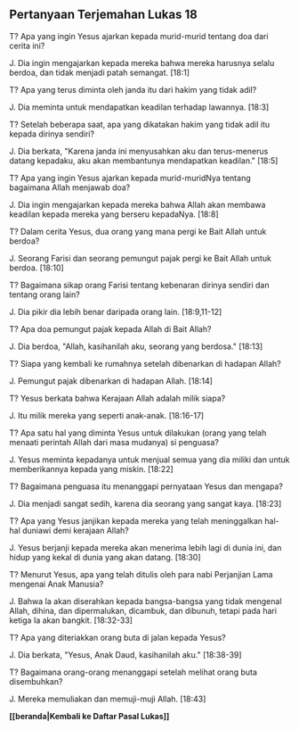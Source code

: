 ## Pertanyaan Terjemahan Lukas 18 ##

T? Apa yang ingin Yesus ajarkan kepada murid-murid tentang doa dari cerita ini?

J. Dia ingin mengajarkan kepada mereka bahwa mereka harusnya selalu berdoa, dan tidak menjadi patah semangat. [18:1]

T? Apa yang terus diminta oleh janda itu dari hakim yang tidak adil?

J. Dia meminta untuk mendapatkan keadilan terhadap lawannya. [18:3]

T? Setelah beberapa saat, apa yang dikatakan hakim yang tidak adil itu kepada dirinya sendiri?

J. Dia berkata, "Karena janda ini menyusahkan aku dan terus-menerus datang kepadaku, aku akan membantunya mendapatkan keadilan." [18:5]

T? Apa yang ingin Yesus ajarkan kepada murid-muridNya tentang bagaimana Allah menjawab doa?

J. Dia ingin mengajarkan kepada mereka bahwa Allah akan membawa keadilan kepada mereka yang berseru kepadaNya. [18:8]

T? Dalam cerita Yesus, dua orang yang mana pergi ke Bait Allah untuk berdoa?

J. Seorang Farisi dan seorang pemungut pajak pergi ke Bait Allah untuk berdoa. [18:10]

T? Bagaimana sikap orang Farisi tentang kebenaran dirinya sendiri dan tentang orang lain?

J. Dia pikir dia lebih benar daripada orang lain. [18:9,11-12]

T? Apa doa pemungut pajak kepada Allah di Bait Allah?

J. Dia berdoa, "Allah, kasihanilah aku, seorang yang berdosa." [18:13]

T? Siapa yang kembali ke rumahnya setelah dibenarkan di hadapan Allah?

J. Pemungut pajak dibenarkan di hadapan Allah. [18:14]

T? Yesus berkata bahwa Kerajaan Allah adalah milik siapa?

J. Itu milik mereka yang seperti anak-anak. [18:16-17]

T? Apa satu hal yang diminta Yesus untuk dilakukan (orang yang telah menaati perintah Allah dari masa mudanya) si penguasa?

J. Yesus meminta kepadanya untuk menjual semua yang dia miliki dan untuk memberikannya kepada yang miskin. [18:22]

T? Bagaimana penguasa itu menanggapi pernyataan Yesus dan mengapa?

J. Dia menjadi sangat sedih, karena dia seorang yang sangat kaya. [18:23]

T? Apa yang Yesus janjikan kepada mereka yang telah meninggalkan hal-hal duniawi demi kerajaan Allah?

J. Yesus berjanji kepada mereka akan menerima lebih lagi di dunia ini, dan hidup yang kekal di dunia yang akan datang. [18:30]

T? Menurut Yesus, apa yang telah ditulis oleh para nabi Perjanjian Lama mengenai Anak Manusia?

J. Bahwa Ia akan diserahkan kepada bangsa-bangsa yang tidak mengenal Allah, dihina, dan dipermalukan, dicambuk, dan dibunuh, tetapi pada hari ketiga Ia akan bangkit. [18:32-33]

T? Apa yang diteriakkan orang buta di jalan kepada Yesus?

J. Dia berkata, "Yesus, Anak Daud, kasihanilah aku." [18:38-39]

T? Bagaimana orang-orang menanggapi setelah melihat orang buta disembuhkan?

J. Mereka memuliakan dan memuji-muji Allah. [18:43]

__[[beranda|Kembali ke Daftar Pasal Lukas]]__

